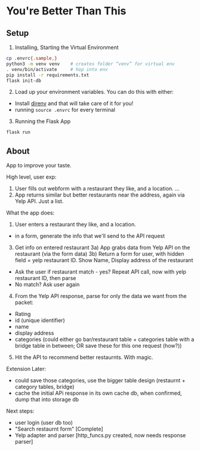 # You're Better Than This

## Setup

1) Installing, Starting the Virtual Environment

```bash
cp .envrc{.sample,}
python3 -m venv venv    # creates folder “venv” for virtual env
. venv/bin/activate     # hop into env
pip install -r requirements.txt
flask init-db
```

2) Load up your environment variables. You can do this with either:

- Install [direnv](https://direnv.net/) and that will take care of it for you!
- running `source .envrc` for every terminal

3) Running the Flask App

```bash
flask run
```

## About

App to improve your taste.

High level, user exp:
1) User fills out webform with a restaurant they like, and a location.
...
4) App returns similar but better restaurants near the address, again via Yelp API. Just a list.


What the app does:
1) User enters a restaurant they like, and a location.
- in a form, generate the info that we'll send to the API request
<!-- 2) App confirms the location is real via Google Maps API (or similar) [might not need this, Yelp might know]
2a) If real, commit to database. Else, ask user again (maybe with suggestion "did you mean?") -->


3) Get info on entered restaurant
3a) App grabs data from Yelp API on the restaurant (via the form data)
3b) Return a form for user, with hidden field = yelp restaurant ID. Show Name, Display address of the restaurant
- Ask the user if restaurant match - yes? Repeat API call, now with yelp restaurant ID, then parse
- No match? Ask user again

4) From the Yelp API response, parse for only the data we want from the packet:
- Rating
- id (unique identifier)
- name
- display address
- categories (could either go bar/restaurant table + categories table with a bridge table in between; OR save these for this one request (how?))

5) Hit the API to recommend better restaurnts. With magic.

Extension Later:
- could save those categories, use the bigger table design (restaurnt + category tables, bridge)
- cache the initial APi response in its own cache db, when confirmed, dump that into storage db


Next steps:
- user login (user db too)
- "Search restaurnt form" [Complete]
- Yelp adapter and parser [http_funcs.py created, now needs response parser]
